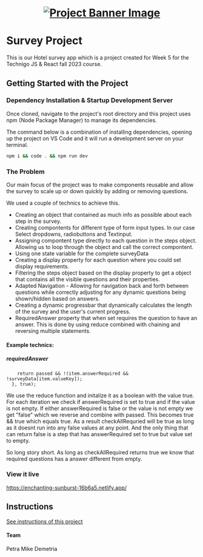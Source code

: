 <h1 align="center">
  <a href="">
    <img src="/src/assets/survey.svg" alt="Project Banner Image">
  </a>
</h1>

# Survey Project

This is our Hotel survey app which is a project created for Week 5 for the Technigo JS & React fall 2023 course.

## Getting Started with the Project

### Dependency Installation & Startup Development Server

Once cloned, navigate to the project's root directory and this project uses npm (Node Package Manager) to manage its dependencies.

The command below is a combination of installing dependencies, opening up the project on VS Code and it will run a development server on your terminal.

```bash
npm i && code . && npm run dev
```

### The Problem

Our main focus of the project was to make components reusable and allow the survey to scale up or down quickly by adding or removing questions.

We used a couple of technics to achieve this.
* Creating an object that contained as much info as possible about each step in the survey.
* Creating compontents for different type of form input types. In our case Select dropdowns, radiobuttons and Textinput.
* Assigning compontent type directly to each question in the steps object. Allowing us to loop through the object and call the correct compontent.
* Using one state variable for the complete surveyData
* Creating a display property for each question where you could set display requirements.
* Filtering the steps object based on the display property to get a object that contains all the visible questions and their properties.
* Adapted Navigation - Allowing for navigation back and forth between questions while correctly adjusting for any dynamic questions being shown/hidden based on answers.
* Creating a dynamic progressbar that dynamically calculates the length of the survey and the user's current progress.
* RequiredAnswer property that when set requires the question to have an answer. This is done by using reduce combined with chaining and reversing multiple statements.

#### Example technics:
##### requiredAnswer
```  const checkAllRequired = filteredSteps.reduce((passed, item) => {
    return passed && !(item.answerRequired && !surveyData[item.valueKey]);
  }, true);
```
We use the reduce function and initalize it as a boolean with the value true. For each iteration we check if answerRequired is set to true and if the value is not empty. If either answerRequired is false or the value is not empty we get "false" which we reverse and combine with passed. This becomes true && true which equals true. As a result checkAllRequried will be true as long as it doesnt run into any false values at any point. And the only thing that can return false is a step that has answerRequired set to true but value set to empty.

So long story short. As long as checkAllRequired returns true we know that required questions has a answer different from empty.

### View it live

https://enchanting-sunburst-16b6a5.netlify.app/

## Instructions

<a href="instructions.md">
   See instructions of this project
  </a>

#### Team
Petra
Mike
Demetria